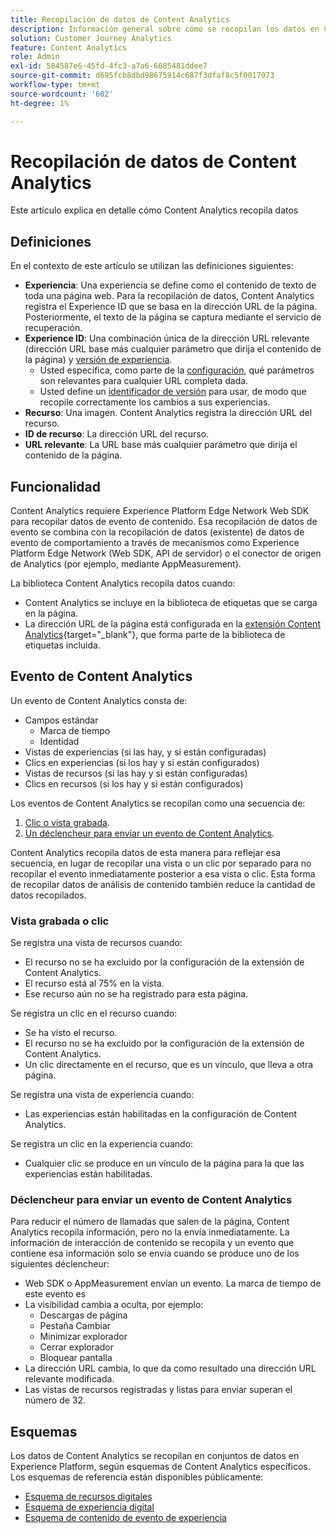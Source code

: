 ```yaml
---
title: Recopilación de datos de Content Analytics
description: Información general sobre cómo se recopilan los datos en Content Analytics
solution: Customer Journey Analytics
feature: Content Analytics
role: Admin
exl-id: 584587e6-45fd-4fc3-a7a6-6685481ddee7
source-git-commit: d695fcb8dbd98675914c687f3dfaf8c5f0017073
workflow-type: tm+mt
source-wordcount: '602'
ht-degree: 1%

---
```


# Recopilación de datos de Content Analytics

Este artículo explica en detalle cómo Content Analytics recopila datos


## Definiciones

En el contexto de este artículo se utilizan las definiciones siguientes:

* **Experiencia**: Una experiencia se define como el contenido de texto de toda una página web. Para la recopilación de datos, Content Analytics registra el Experience ID que se basa en la dirección URL de la página. Posteriormente, el texto de la página se captura mediante el servicio de recuperación.
* **Experience ID**: Una combinación única de la dirección URL relevante (dirección URL base más cualquier parámetro que dirija el contenido de la página) y [versión de experiencia](manual.md#versioning).
   * Usted especifica, como parte de la [configuración](configuration.md), qué parámetros son relevantes para cualquier URL completa dada.
   * Usted define un [identificador de versión](manual.md#versioning) para usar, de modo que recopile correctamente los cambios a sus experiencias.
* **Recurso**: Una imagen. Content Analytics registra la dirección URL del recurso.
* **ID de recurso**: La dirección URL del recurso.
* **URL relevante**: La URL base más cualquier parámetro que dirija el contenido de la página.


## Funcionalidad

Content Analytics requiere Experience Platform Edge Network Web SDK para recopilar datos de evento de contenido. Esa recopilación de datos de evento se combina con la recopilación de datos (existente) de datos de evento de comportamiento a través de mecanismos como Experience Platform Edge Network (Web SDK, API de servidor) o el conector de origen de Analytics (por ejemplo, mediante AppMeasurement).

La biblioteca Content Analytics recopila datos cuando:

* Content Analytics se incluye en la biblioteca de etiquetas que se carga en la página.
* La dirección URL de la página está configurada en la [extensión Content Analytics](https://experienceleague.adobe.com/en/docs/experience-platform/tags/extensions/client/content-analytics/overview){target="_blank"}, que forma parte de la biblioteca de etiquetas incluida.



## Evento de Content Analytics

Un evento de Content Analytics consta de:

* Campos estándar
   * Marca de tiempo
   * Identidad
* Vistas de experiencias (si las hay, y si están configuradas)
* Clics en experiencias (si los hay y si están configurados)
* Vistas de recursos (si las hay y si están configuradas)
* Clics en recursos (si los hay y si están configurados)


Los eventos de Content Analytics se recopilan como una secuencia de:

1. [Clic o vista grabada](#recorded-view-or-click).
1. [Un déclencheur para enviar un evento de Content Analytics](#trigger-to-send-a-content-analytics-event).

Content Analytics recopila datos de esta manera para reflejar esa secuencia, en lugar de recopilar una vista o un clic por separado para no recopilar el evento inmediatamente posterior a esa vista o clic. Esta forma de recopilar datos de análisis de contenido también reduce la cantidad de datos recopilados.

### Vista grabada o clic

Se registra una vista de recursos cuando:

* El recurso no se ha excluido por la configuración de la extensión de Content Analytics.
* El recurso está al 75% en la vista.
* Ese recurso aún no se ha registrado para esta página.

Se registra un clic en el recurso cuando:

* Se ha visto el recurso.
* El recurso no se ha excluido por la configuración de la extensión de Content Analytics.
* Un clic directamente en el recurso, que es un vínculo, que lleva a otra página.

Se registra una vista de experiencia cuando:

* Las experiencias están habilitadas en la configuración de Content Analytics.

Se registra un clic en la experiencia cuando:

* Cualquier clic se produce en un vínculo de la página para la que las experiencias están habilitadas.


### Déclencheur para enviar un evento de Content Analytics

Para reducir el número de llamadas que salen de la página, Content Analytics recopila información, pero no la envía inmediatamente. La información de interacción de contenido se recopila y un evento que contiene esa información solo se envía cuando se produce uno de los siguientes déclencheur:

* Web SDK o AppMeasurement envían un evento. La marca de tiempo de este evento es
* La visibilidad cambia a oculta, por ejemplo:
   * Descargas de página
   * Pestaña Cambiar
   * Minimizar explorador
   * Cerrar explorador
   * Bloquear pantalla
* La dirección URL cambia, lo que da como resultado una dirección URL relevante modificada.
* Las vistas de recursos registradas y listas para enviar superan el número de 32.


## Esquemas

Los datos de Content Analytics se recopilan en conjuntos de datos en Experience Platform, según esquemas de Content Analytics específicos. Los esquemas de referencia están disponibles públicamente:

* [Esquema de recursos digitales](https://github.com/adobe/xdm/blob/master/components/classes/digital-asset.schema.json)
* [Esquema de experiencia digital](https://github.com/adobe/xdm/blob/master/components/classes/digital-experience.schema.json)
* [Esquema de contenido de evento de experiencia](https://github.com/adobe/xdm/blob/master/components/fieldgroups/experience-event/experienceevent-content.schema.json)
